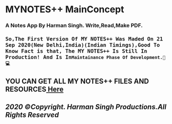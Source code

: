 # MYNOTES++ MainConcept
<h3>
A Notes App By Harman Singh. Write,Read,Make PDF.<h3>
<tt>So,The First Version Of MY NOTES++ Was Maded On 21 Sep 2020(New Delhi,India)(Indian Timings),Good To Know Fact is that, The MY NOTES++ Is Still In Production! And Is In</tt><code>Maintainance Phase Of Development.🦅💻</code>
</h3>
<h2>YOU CAN GET ALL MY NOTES++ FILES AND RESOURCES<a href="https://codepen.io/verroncoss/pen/MWeapgN"> Here</a>
<b><i><h4>2020 ©Copyright. Harman Singh Productions.All Rights Reserved</h4></b></i>
